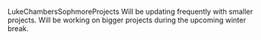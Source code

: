 LukeChambersSophmoreProjects
Will be updating frequently with smaller projects. Will be working on bigger projects during the upcoming winter break.
